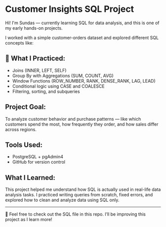 # Customer Insights SQL Project

Hi! I'm Sundas — currently learning SQL for data analysis, and this is one of my early hands-on projects.

I worked with a simple customer-orders dataset and explored different SQL concepts like:

## 📌 What I Practiced:
- Joins (INNER, LEFT, SELF)
- Group By with Aggregations (SUM, COUNT, AVG)
- Window Functions (ROW_NUMBER, RANK, DENSE_RANK, LAG, LEAD)
- Conditional logic using CASE and COALESCE
- Filtering, sorting, and subqueries

##  Project Goal:
To analyze customer behavior and purchase patterns — like which customers spend the most, how frequently they order, and how sales differ across regions.

##  Tools Used:
- PostgreSQL + pgAdmin4
- GitHub for version control

##  What I Learned:
This project helped me understand how SQL is actually used in real-life data analysis tasks. I practiced writing queries from scratch, fixed errors, and explored how to clean and analyze data using SQL only.

---

🔗 Feel free to check out the SQL file in this repo. I’ll be improving this project as I learn more!
